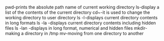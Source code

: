 pwd-prints the absolute path name of current working directory
ls-display a list of the contents of the current directory
cd~-it is used to change the working directory to user directory
ls -l-displays current directory contents in long formats
ls -la -displays current directory contents including hidden files
ls -lan -displays in long format, numerical and hidden files
mkdir- making a directory in /tmp
mv-moving from one directory to another
